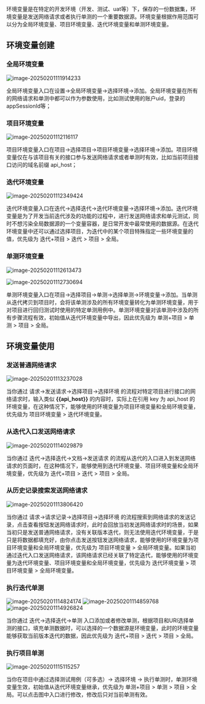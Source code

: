 环境变量是在特定的开发环境（开发、测试、uat等）下，保存的一份数据集，环境变量是发送网络请求或者执行单测的一个重要数据源。环境变量根据作用范围可以分为全局环境变量、项目环境变量、迭代环境变量和单测环境变量。

## 环境变量创建

### 全局环境变量

![image-20250201111914233](https://gitee.com/onlinetool/mypostman/raw/master/doc/images/image-20250201111914233.png)

全局环境变量入口在设置->全局环境变量->选择环境->添加。全局环境变量在所有的网络请求和单测中都可以作为参数使用，比如测试使用的账户uid，登录的appSessionId等；

### 项目环境变量

![image-20250201112116117](https://gitee.com/onlinetool/mypostman/raw/master/doc/images/image-20250201112116117.png)

项目环境变量入口在项目->选择项目->项目环境变量->选择环境->添加。项目环境变量仅在与该项目有关的接口参与发送网络请求或者单测时有效，比如当前项目接口访问的域名前缀 api_host；

### 迭代环境变量

![image-20250201112349424](https://gitee.com/onlinetool/mypostman/raw/master/doc/images/image-20250201112349424.png)

迭代环境变量入口在迭代->选择迭代->迭代环境变量->选择环境->添加。迭代环境变量是为了开发当前迭代涉及的功能的过程中，进行发送网络请求和单元测试，同时不想污染全局数据源的一个变量容器，是日常开发中最常使用的数据源。在迭代环境变量中还可以通过选择项目，为迭代中的某个项目特殊指定一些环境变量的值，优先级为 迭代+项目 > 迭代 > 项目 > 全局。

### 单测环境变量

![image-20250201112613473](https://gitee.com/onlinetool/mypostman/raw/master/doc/images/image-20250201112613473.png)

![image-20250201112730694](https://gitee.com/onlinetool/mypostman/raw/master/doc/images/image-20250201112730694.png)

单测环境变量入口在项目->选择项目->单测->选择单测->环境变量->添加。当单测从迭代拷贝到项目时，会将该单测涉及的所有环境变量转化为单测环境变量，用于对项目进行回归测试时使用的特定单测用例中。单测环境变量对该单测中涉及的所有步骤流程有效，初始值从迭代环境变量中导出，因此优先级为 单测+项目 > 单测 > 项目 > 全局。

## 环境变量使用

### 发送普通网络请求

![image-20250201113237028](https://gitee.com/onlinetool/mypostman/raw/master/doc/images/image-20250201113237028.png)

当你通过 请求->发送请求->选择项目->选择环境 的流程对特定项目进行接口的网络请求时，输入类似 **{{api_host}}** 的内容时，实际上在引用 key 为 api_host 的环境变量，在这种情况下，能够使用的环境变量为项目环境变量和全局环境变量，优先级为 项目环境变量 > 迭代环境变量。

### 从迭代入口发送网络请求

![image-20250201114029879](https://gitee.com/onlinetool/mypostman/raw/master/doc/images/image-20250201114029879.png)

当你通过 迭代->选择迭代->文档->发送请求 的流程从迭代的入口进入到发送网络请求的页面时，在这种情况下，能够使用到迭代环境变量、项目环境变量和全局环境变量，优先级为 迭代+项目 > 迭代 > 项目 > 全局。

### 从历史记录搜索发送网络请求

![image-20250201113806420](https://gitee.com/onlinetool/mypostman/raw/master/doc/images/image-20250201113806420.png)

当你通过 请求->请求记录->选择项目->选择环境 的流程搜索到网络请求的发送记录，点击查看按钮发送网络请求时，此时会回放当初发送网络请求时的场景，如果当初只是发送普通网络请求，没有关联版本迭代，则无法使用迭代环境变量，于是只是将数据都填充好，由你点击发送按钮发送网络请求，能够使用的环境变量为项目环境变量和全局环境变量，优先级为 项目环境变量 > 全局环境变量。如果当初通过迭代入口发送网络请求，该网络请求已经关联了特定迭代，能够使用的环境变量为迭代环境变量、项目环境变量和全局环境变量，优先级为 迭代环境变量 > 项目环境变量 > 全局环境变量。

### 执行迭代单测

![image-20250201114824174](https://gitee.com/onlinetool/mypostman/raw/master/doc/images/image-20250201114824174.png)
![image-20250201114859768](https://gitee.com/onlinetool/mypostman/raw/master/doc/images/image-20250201114859768.png)
![image-20250201114926824](https://gitee.com/onlinetool/mypostman/raw/master/doc/images/image-20250201114926824.png)

当你通过 迭代->选择迭代->单测 入口添加或者修改单测，根据项目和URI选择单测的接口，填充单测数据时，可以选择的一个数据源是环境变量，此时的环境变量能够获取当前版本迭代的数据，因此优先级为 迭代+项目 > 迭代 > 项目 > 全局。

### 执行项目单测

![image-20250201115115257](https://gitee.com/onlinetool/mypostman/raw/master/doc/images/image-20250201115115257.png)

当你在项目中通过选择测试用例（可多选）-> 选择环境 -> 执行单测时，单测环境变量生效，初始值从迭代环境变量继承，优先级为 单测+项目 > 单测 > 项目 > 全局。可以点击图中入口进行修改，修改后只对当前单测有效。